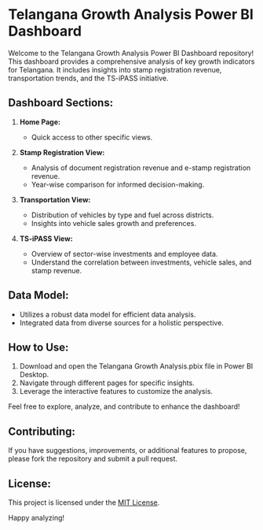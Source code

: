 # Telangana Growth Analysis Power BI Dashboard

Welcome to the Telangana Growth Analysis Power BI Dashboard repository! This dashboard provides a comprehensive analysis of key growth indicators for Telangana. It includes insights into stamp registration revenue, transportation trends, and the TS-iPASS initiative.

## Dashboard Sections:

1. **Home Page:**
   - Quick access to other specific views.

2. **Stamp Registration View:**
   - Analysis of document registration revenue and e-stamp registration revenue.
   - Year-wise comparison for informed decision-making.

3. **Transportation View:**
   - Distribution of vehicles by type and fuel across districts.
   - Insights into vehicle sales growth and preferences.

4. **TS-iPASS View:**
   - Overview of sector-wise investments and employee data.
   - Understand the correlation between investments, vehicle sales, and stamp revenue.

## Data Model:

- Utilizes a robust data model for efficient data analysis.
- Integrated data from diverse sources for a holistic perspective.

## How to Use:

1. Download and open the Telangana Growth Analysis.pbix file in Power BI Desktop.
2. Navigate through different pages for specific insights.
3. Leverage the interactive features to customize the analysis.

Feel free to explore, analyze, and contribute to enhance the dashboard!

## Contributing:

If you have suggestions, improvements, or additional features to propose, please fork the repository and submit a pull request.

## License:

This project is licensed under the [MIT License](LICENSE).

Happy analyzing!
